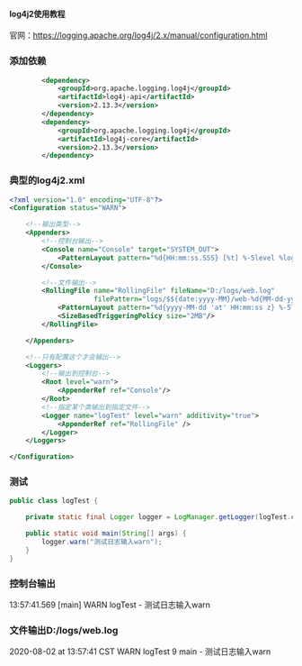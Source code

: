 ﻿#### log4j2使用教程


官网：https://logging.apache.org/log4j/2.x/manual/configuration.html
### 添加依赖
```xml
        <dependency>
            <groupId>org.apache.logging.log4j</groupId>
            <artifactId>log4j-api</artifactId>
            <version>2.13.3</version>
        </dependency>
        <dependency>
            <groupId>org.apache.logging.log4j</groupId>
            <artifactId>log4j-core</artifactId>
            <version>2.13.3</version>
        </dependency>
```

### 典型的log4j2.xml
```xml
<?xml version="1.0" encoding="UTF-8"?>
<Configuration status="WARN">

    <!--输出类型-->
    <Appenders>
        <!--控制台输出-->
        <Console name="Console" target="SYSTEM_OUT">
            <PatternLayout pattern="%d{HH:mm:ss.SSS} [%t] %-5level %logger{36} - %msg%n"/>
        </Console>

        <!--文件输出-->
        <RollingFile name="RollingFile" fileName="D:/logs/web.log"
                     filePattern="logs/$${date:yyyy-MM}/web-%d{MM-dd-yyyy}-%i.log.gz">
            <PatternLayout pattern="%d{yyyy-MM-dd 'at' HH:mm:ss z} %-5level %class{36} %L %M - %msg%xEx%n"/>
            <SizeBasedTriggeringPolicy size="2MB"/>
        </RollingFile>

    </Appenders>

    <!--只有配置这个才会输出-->
    <Loggers>
        <!--输出到控制台-->
        <Root level="warn">
            <AppenderRef ref="Console"/>
        </Root>
        <!--指定某个类输出到指定文件-->
        <Logger name="logTest" level="warn" additivity="true">
            <AppenderRef ref="RollingFile" />
        </Logger>
    </Loggers>

</Configuration>
```

### 测试
```java
public class logTest {

    private static final Logger logger = LogManager.getLogger(logTest.class);

    public static void main(String[] args) {
        logger.warn("测试日志输入warn");
    }
}
```

### 控制台输出
13:57:41.569 [main] WARN  logTest - 测试日志输入warn
### 文件输出D:/logs/web.log
2020-08-02 at 13:57:41 CST WARN  logTest 9 main - 测试日志输入warn


